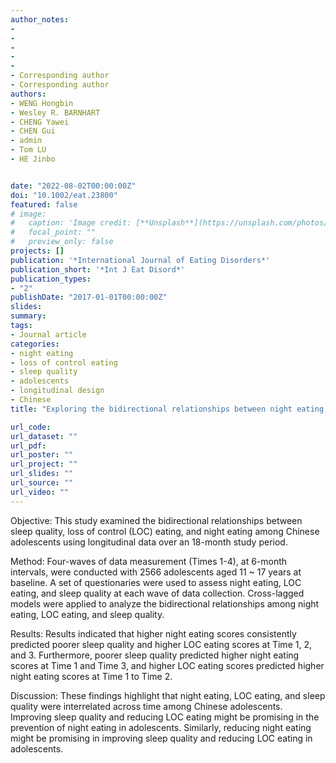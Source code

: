 ```yaml
---
author_notes:
- 
- 
-
-
-
- Corresponding author
- Corresponding author
authors:
- WENG Hongbin
- Wesley R. BARNHART
- CHENG Yawei
- CHEN Gui
- admin
- Tom LU
- HE Jinbo


date: "2022-08-02T00:00:00Z"
doi: "10.1002/eat.23800"
featured: false
# image:
#   caption: 'Image credit: [**Unsplash**](https://unsplash.com/photos/jdD8gXaTZsc)'
#   focal_point: ""
#   preview_only: false
projects: []
publication: '*International Journal of Eating Disorders*'
publication_short: '*Int J Eat Disord*'
publication_types:
- "2"
publishDate: "2017-01-01T00:00:00Z"
slides:
summary:
tags:
- Journal article
categories:
- night eating
- loss of control eating
- sleep quality
- adolescents
- longitudinal design
- Chinese
title: "Exploring the bidirectional relationships between night eating, loss of control eating, and sleep quality in Chinese adolescents: A four-wave cross-lagged study"

url_code:
url_dataset: ""
url_pdf:
url_poster: ""
url_project: ""
url_slides: ""
url_source: ""
url_video: ""
---
```

Objective: This study examined the bidirectional relationships between sleep quality, loss of
control (LOC) eating, and night eating among Chinese adolescents using longitudinal data over
an 18-month study period.

Method: Four-waves of data measurement (Times 1-4), at 6-month intervals, were conducted
with 2566 adolescents aged 11 ~ 17 years at baseline. A set of questionaries were used to assess
night eating, LOC eating, and sleep quality at each wave of data collection. Cross-lagged models
were applied to analyze the bidirectional relationships among night eating, LOC eating, and
sleep quality.

Results: Results indicated that higher night eating scores consistently predicted poorer sleep
quality and higher LOC eating scores at Time 1, 2, and 3. Furthermore, poorer sleep quality
predicted higher night eating scores at Time 1 and Time 3, and higher LOC eating scores
predicted higher night eating scores at Time 1 to Time 2.

Discussion: These findings highlight that night eating, LOC eating, and sleep quality were
interrelated across time among Chinese adolescents. Improving sleep quality and reducing LOC
eating might be promising in the prevention of night eating in adolescents. Similarly, reducing
night eating might be promising in improving sleep quality and reducing LOC eating in
adolescents.
